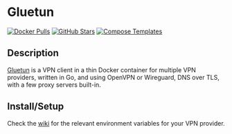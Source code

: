 # Gluetun

[![Docker Pulls](https://img.shields.io/docker/pulls/qmcgaw/gluetun?style=flat-square&color=607D8B&label=docker%20pulls&logo=docker)](https://hub.docker.com/r/qmcgaw/gluetun)
[![GitHub Stars](https://img.shields.io/github/stars/qdm12/gluetun?style=flat-square&color=607D8B&label=github%20stars&logo=github)](https://github.com/qdm12/gluetun)
[![Compose Templates](https://img.shields.io/static/v1?style=flat-square&color=607D8B&label=compose&message=templates)](https://github.com/kdaniel2410/DockSTARTer/tree/gluetun/compose/.apps/gluetun)

## Description

[Gluetun](https://github.com/qdm12/gluetun) is a VPN client in a thin Docker
container for multiple VPN providers, written in Go, and using OpenVPN or
Wireguard, DNS over TLS, with a few proxy servers built-in.

## Install/Setup

Check the [wiki](https://github.com/qdm12/gluetun/wiki) for the relevant
environment variables for your VPN provider.
